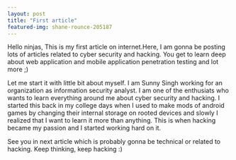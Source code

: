 ```yaml
---
layout: post
title: "First article"
featured-img: shane-rounce-205187
---
```


Hello ninjas, This is my first article on internet.Here, I am gonna be posting lots of articles related to cyber security and hacking. You get to learn deep about web application and mobile application penetration testing and lot more ;)

Let me start it with little bit about myself. I am Sunny Singh working for an organization as information security analyst. I am one of the enthusiats who wants to learn everything around me about cyber security and hacking. I started this back in my college days when I used to make mods of android games by changing their internal storage on rooted devices and slowly I realized that I want to learn it more than anything. This is when hacking became my passion and I started working hard on it. 

See you in next article which is probably gonna be technical or related to hacking. Keep thinking, keep hacking :)
